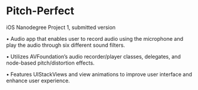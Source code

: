 # Pitch-Perfect
iOS Nanodegree Project 1, submitted version

•	Audio app that enables user to record audio using the microphone and play the audio through six different sound filters.

•	Utilizes AVFoundation’s audio recorder/player classes, delegates, and node-based pitch/distortion effects.

•	Features UIStackViews and view animations to improve user interface and enhance user experience.
